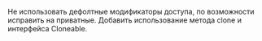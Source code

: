 Не использовать дефолтные модификаторы доступа, по возможности исправить на приватные.
Добавить использование метода clone и интерфейса Cloneable.